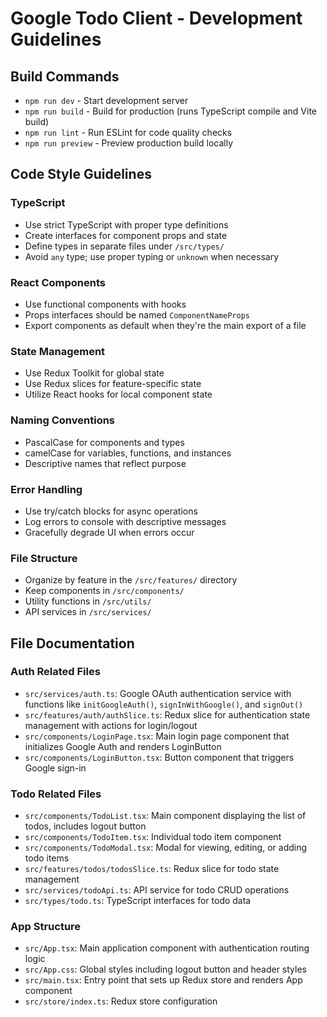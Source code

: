# Google Todo Client - Development Guidelines

## Build Commands
- `npm run dev` - Start development server
- `npm run build` - Build for production (runs TypeScript compile and Vite build)
- `npm run lint` - Run ESLint for code quality checks
- `npm run preview` - Preview production build locally

## Code Style Guidelines

### TypeScript
- Use strict TypeScript with proper type definitions
- Create interfaces for component props and state
- Define types in separate files under `/src/types/`
- Avoid `any` type; use proper typing or `unknown` when necessary

### React Components
- Use functional components with hooks
- Props interfaces should be named `ComponentNameProps`
- Export components as default when they're the main export of a file

### State Management
- Use Redux Toolkit for global state
- Use Redux slices for feature-specific state
- Utilize React hooks for local component state

### Naming Conventions
- PascalCase for components and types
- camelCase for variables, functions, and instances
- Descriptive names that reflect purpose

### Error Handling
- Use try/catch blocks for async operations
- Log errors to console with descriptive messages
- Gracefully degrade UI when errors occur

### File Structure
- Organize by feature in the `/src/features/` directory
- Keep components in `/src/components/`
- Utility functions in `/src/utils/`
- API services in `/src/services/`

## File Documentation

### Auth Related Files
- `src/services/auth.ts`: Google OAuth authentication service with functions like `initGoogleAuth()`, `signInWithGoogle()`, and `signOut()`
- `src/features/auth/authSlice.ts`: Redux slice for authentication state management with actions for login/logout
- `src/components/LoginPage.tsx`: Main login page component that initializes Google Auth and renders LoginButton
- `src/components/LoginButton.tsx`: Button component that triggers Google sign-in

### Todo Related Files
- `src/components/TodoList.tsx`: Main component displaying the list of todos, includes logout button
- `src/components/TodoItem.tsx`: Individual todo item component
- `src/components/TodoModal.tsx`: Modal for viewing, editing, or adding todo items
- `src/features/todos/todosSlice.ts`: Redux slice for todo state management
- `src/services/todoApi.ts`: API service for todo CRUD operations
- `src/types/todo.ts`: TypeScript interfaces for todo data

### App Structure
- `src/App.tsx`: Main application component with authentication routing logic
- `src/App.css`: Global styles including logout button and header styles
- `src/main.tsx`: Entry point that sets up Redux store and renders App component
- `src/store/index.ts`: Redux store configuration